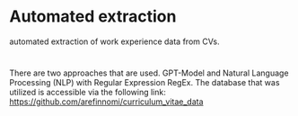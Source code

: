 # Automated extraction
automated extraction of work experience data from CVs.
#
There are two approaches that are used. GPT-Model and Natural Language Processing (NLP) with Regular Expression RegEx.
The database that was utilized is accessible via the following link: https://github.com/arefinnomi/curriculum_vitae_data
